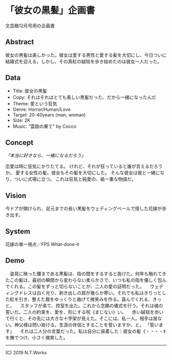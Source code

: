 # 「彼女の黒髪」企画書

文芸箱12月号用の企画書

## Abstract

彼女の黒髪は美しかった。彼女は愛する男性と愛する髪を大切にし、今日ついに結婚式を迎える。しかし、その真紅の絨毯を歩き始めたのは彼女一人だった。

## Data

- Title: 彼女の黒髪
- Copy: それはそれはとても美しい黒髪だった、だから一緒になったんだ
- Theme: 愛という狂気
- Genre: Horror/Human/Love
- Target: 20-40years (man, woman)
- Size: 2K
- Music: "雲路の果て" by Cocco

## Concept

_「本当に好きなら、一緒になるだろう」_

恋愛は時に狂気にかりたてる。
けれど、それが狂っていると誰が言えるだろうか。
愛する女性の髪。彼女もその髪を大切にした。
そんな彼女は彼と一緒になり、ついに式場に立つ。
これは狂気と純愛の、紙一重な物語だ。

## Vision

今ドアが開けられ、足元までの長い黒髪をウェディングベールで隠した花嫁が歩き出す。

## System

花嫁の単一視点／FPS
What-done-it

## Demo

　姿見に映った腰まである黒髪は、指の間をするすると抜けた。何年も触れてきたこの髪は、最初の瞬間から変わらない柔らかさで、いつも私の指を優しく包んでくれる。この髪をずっと切らないことが、二人の愛の証明だった。
　ウェディングドレスは白く光り、剥き出しの肩が幾らか寒い。それでも私はきりっとした紅を引き、整えた眉をゆっくりと曲げて微笑みを作る。喜んでくれる、きっと。
　スタッフが来て、控室を出た。これから念願の儀式を行う。それは魂の誓いだ。二人の約束を、愛を、形にする呪《まじない》い。
　赤い絨毯を歩いて行くと、その先には大きな十字架が見えた。そこには、私一人。相手は居ない。神父様は問い掛ける。生涯の伴侶とすることを誓いますか、と。
「誓います」
　それは二人分の言葉だった。私は自分に装着した｜彼女の髪《・・・・》を撫でつけ、小さく微笑した。

---
(C) 2019 N.T.Works
